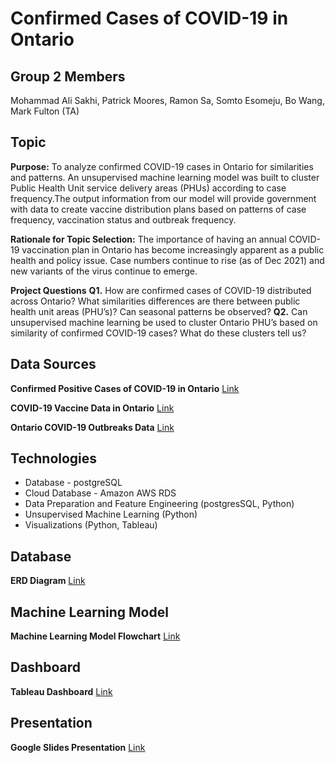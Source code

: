 # Confirmed Cases of COVID-19 in Ontario

## Group 2 Members
Mohammad Ali Sakhi, Patrick Moores, Ramon Sa, Somto Esomeju, Bo Wang, Mark Fulton (TA)
 

## Topic
**Purpose:** To analyze confirmed COVID-19 cases in Ontario for similarities and patterns. An unsupervised machine learning model was built to cluster Public Health Unit service delivery areas (PHUs) according to case frequency.The output information from our model will provide government with data to create vaccine distribution plans based on patterns of case frequency, vaccination status and outbreak frequency.

**Rationale for Topic Selection:** The importance of having an annual COVID-19 vaccination plan in Ontario has become increasingly apparent as a public health and policy issue. Case numbers continue to rise (as of Dec 2021) and new variants of the virus continue to emerge.

**Project Questions**
**Q1.** How are confirmed cases of COVID-19 distributed across Ontario? What similarities differences are there between public health unit areas (PHU’s)? Can seasonal patterns be observed?
**Q2.** Can unsupervised machine learning be used to cluster Ontario PHU’s based on similarity of confirmed COVID-19 cases? What do these clusters tell us? 


## Data Sources
**Confirmed Positive Cases of COVID-19 in Ontario**   [Link](https://data.ontario.ca/en/dataset/confirmed-positive-cases-of-covid-19-in-ontario)

**COVID-19 Vaccine Data in Ontario**   [Link](https://data.ontario.ca/dataset/covid-19-vaccine-data-in-ontario)

**Ontario COVID-19 Outbreaks Data**   [Link](https://data.ontario.ca/dataset/ontario-covid-19-outbreaks-data)


## Technologies
- Database - postgreSQL
- Cloud Database - Amazon AWS RDS
- Data Preparation and Feature Engineering (postgresSQL, Python)
- Unsupervised Machine Learning (Python)
- Visualizations (Python, Tableau)


## Database
**ERD Diagram**  [Link](https://github.com/pmoores/Group2_Project/blob/main/database/img/ERD.png)


## Machine Learning Model
**Machine Learning Model Flowchart**   [Link](https://github.com/pmoores/Group2_Project/blob/main/Images/ML%20Model%20Overview.pdf)


## Dashboard
**Tableau Dashboard**  [Link](https://public.tableau.com/app/profile/somto.esomeju/viz/PHU_demo/PHUbyquarter?publish=yes)


## Presentation
**Google Slides Presentation**  [Link](https://docs.google.com/presentation/d/1GRAW5DcUnJiMPy0EA99P2qMoqcQWGWLsmU2lP00eoZc/edit?usp=sharing)


